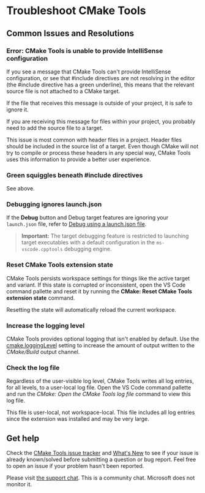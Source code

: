 # Troubleshoot CMake Tools

## Common Issues and Resolutions

### Error: CMake Tools is unable to provide IntelliSense configuration

If you see a message that CMake Tools can't provide IntelliSense configuration,
or see that #include directives are not resolving in the editor (the #include
directive has a green underline), this means that the relevant source file is
not attached to a CMake target.

If the file that receives this message is outside of your project, it is safe to
ignore it.

If you are receiving this message for files within your project, you probably
need to add the source file to a target.

This issue is most common with header files in a project. Header files should be
included in the source list of a target. Even though CMake will not try to
compile or process these headers in any special way, CMake Tools uses this
information to provide a better user experience.

### Green squiggles beneath #include directives

See above.

### Debugging ignores launch.json

If the **Debug** button and Debug target features are ignoring your
`launch.json` file, refer to
[Debug using a launch.json file](debug-launch.md#debug-using-a-launchjson-file).

> **Important:** The target debugging feature is restricted to launching target
> executables with a default configuration in the `ms-vscode.cpptools` debugging
> engine.

### Reset CMake Tools extension state

CMake Tools persists workspace settings for things like the active target and
variant. If this state is corrupted or inconsistent, open the VS Code command
pallette and reset it by running the **CMake: Reset CMake Tools extension
state** command.

Resetting the state will automatically reload the current workspace.

### Increase the logging level

CMake Tools provides optional logging that isn't enabled by default. Use the
[cmake.loggingLevel](cmake-settings.md) setting to increase the amount of output
written to the _CMake/Build_ output channel.

### Check the log file

Regardless of the user-visible log level, CMake Tools writes all log entries,
for all levels, to a user-local log file. Open the VS Code command pallette and
run the _CMake: Open the CMake Tools log file_ command to view this log file.

This file is user-local, not workspace-local. This file includes all log entries
since the extension was installed and may be very large.

## Get help

Check the
[CMake Tools issue tracker](https://github.com/microsoft/vscode-cmake-tools/issues)
and [What's New](../CHANGELOG.md) to see if your issue is already known/solved
before submitting a question or bug report. Feel free to open an issue if your
problem hasn't been reported.

Please visit [the support chat](https://gitter.im/vscode-cmake-tools/support).
This is a community chat. Microsoft does not monitor it.
